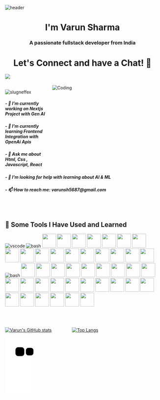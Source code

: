 
<!--
**varunsh23/varunsh23** is a ✨ _special_ ✨ repository because its `README.md` (this file) appears on your GitHub profile.

Here are some ideas to get you started:

- 🔭 I’m currently working on ...
- 🌱 I’m currently learning ...
- 👯 I’m looking to collaborate on ...
- 🤔 I’m looking for help with ...
- 💬 Ask me about ...
- 📫 How to reach me: ...
- 😄 Pronouns: ...
- ⚡ Fun fact: ...
-->
![header](https://capsule-render.vercel.app/api?type=waving&fontColor=FFFFFF&color=1099B2&height=130&section=header&text=Hello%20There!%20&fontSize=90)
<div align="center">
  
<h1> I'm Varun Sharma</h1>
<h3>
A passionate fullstack developer from India
</h3>
</div>
<h1 style="text-align:center;">Let's Connect and have a Chat! 💬</h1>

<a href="https://www.linkedin.com/in/varun-sharma-463659190">
  <img height="50" src="https://www.vectorlogo.zone/logos/linkedin/linkedin-tile.svg"/>
</a>
<br><br>
<img src="https://c.tenor.com/SxJQcg2-UGkAAAAC/tenor.gif" align="right" alt="Coding" width="350" height="250" />
<p align="left"> <img src="https://komarev.com/ghpvc/?username=slugneffex&label=Profile%20views&color=0e75b6&style=flat" alt="slugneffex" /> </p>

 <h5>
 - 🔭 I’m currently working on Nextjs Project with Gen AI
 </h5>
 <h5>
- 🌱 I’m currently learning Frontend Integration with OpenAi Apis
</h5>
 <h5>
- 💬 Ask me about Html, Css , Javascript, React
</h5>
<h5>
- 🤔 I’m looking for help with learning about AI & ML
</h5>
 <h5>
- 📫 How to reach me: varunsh5687@gmail.com
</h5>

<br><br>
<h2> 🚀 Some Tools I Have Used and Learned</h2>
<p align="left">
<img src="https://cdn.jsdelivr.net/gh/devicons/devicon/icons/vscode/vscode-original.svg" alt="vscode" width="45" height="45"/>
<img src="https://cdn.jsdelivr.net/gh/devicons/devicon/icons/bash/bash-original.svg" alt="bash" width="45" height="45"/>
   <img src="https://cdn.jsdelivr.net/gh/devicons/devicon@latest/icons/codepen/codepen-original.svg" width="45" height="45" />
   
 <img src="https://cdn.jsdelivr.net/gh/devicons/devicon@latest/icons/cplusplus/cplusplus-original.svg" width="45" height="45"/>
     <img src="https://cdn.jsdelivr.net/gh/devicons/devicon@latest/icons/css3/css3-original.svg" width="45" height="45"/>
   <img src="https://cdn.jsdelivr.net/gh/devicons/devicon@latest/icons/docker/docker-original.svg" width="45" height="45"/>
  <img src="https://cdn.jsdelivr.net/gh/devicons/devicon@latest/icons/eslint/eslint-original-wordmark.svg" width="45" height="45" />
    <img src="https://cdn.jsdelivr.net/gh/devicons/devicon@latest/icons/express/express-original.svg" width="45" height="45"/>
<img src="https://cdn.jsdelivr.net/gh/devicons/devicon@latest/icons/figma/figma-original.svg" width="45" height="45"/>
<img src="https://cdn.jsdelivr.net/gh/devicons/devicon@latest/icons/firebase/firebase-original.svg" width="45" height="45"/>
    <img src="https://cdn.jsdelivr.net/gh/devicons/devicon@latest/icons/firefox/firefox-original.svg" width="45" height="45"/>
<img src="https://cdn.jsdelivr.net/gh/devicons/devicon@latest/icons/linux/linux-original.svg" width="45" height="45"/>
<img src="https://cdn.jsdelivr.net/gh/devicons/devicon@latest/icons/git/git-original.svg" width="45" height="45"/>
            <img src="https://cdn.jsdelivr.net/gh/devicons/devicon@latest/icons/gitlab/gitlab-original.svg" width="45" height="45"/>
<img src="https://cdn.jsdelivr.net/gh/devicons/devicon@latest/icons/javascript/javascript-original.svg" width="45" height="45"/>
<img src="https://cdn.jsdelivr.net/gh/devicons/devicon@latest/icons/java/java-original.svg" width="45" height="45"/>
<img src="https://cdn.jsdelivr.net/gh/devicons/devicon@latest/icons/html5/html5-original.svg" width="45" height="45"/>
   <img src="https://cdn.jsdelivr.net/gh/devicons/devicon@latest/icons/graphql/graphql-plain.svg" width="45" height="45" />
  <img src="https://cdn.jsdelivr.net/gh/devicons/devicon@latest/icons/google/google-original.svg" width="45" height="45" />
<img src="https://cdn.jsdelivr.net/gh/devicons/devicon@latest/icons/bootstrap/bootstrap-original.svg"  alt="bash" width="45" height="45"/>
 <img src="https://cdn.jsdelivr.net/gh/devicons/devicon@latest/icons/chrome/chrome-original.svg"  width="45" height="45"/>
 <img src="https://cdn.jsdelivr.net/gh/devicons/devicon@latest/icons/axios/axios-plain-wordmark.svg" width="45" height="45"/>
<img src="https://cdn.jsdelivr.net/gh/devicons/devicon@latest/icons/babel/babel-original.svg" width="45" height="45" />
<img src="https://cdn.jsdelivr.net/gh/devicons/devicon@latest/icons/c/c-original.svg" width="45" height="45" />
<img src="https://cdn.jsdelivr.net/gh/devicons/devicon@latest/icons/antdesign/antdesign-original.svg" width="45" height="45"/>
<img src="https://cdn.jsdelivr.net/gh/devicons/devicon@latest/icons/angularjs/angularjs-original.svg" width="45" height="45"/>
<img src="https://cdn.jsdelivr.net/gh/devicons/devicon@latest/icons/apachekafka/apachekafka-original-wordmark.svg" width="45" height="45"/>
<img src="https://cdn.jsdelivr.net/gh/devicons/devicon@latest/icons/amazonwebservices/amazonwebservices-original-wordmark.svg" width="45" height="45" />
<img src="https://cdn.jsdelivr.net/gh/devicons/devicon@latest/icons/mongodb/mongodb-original.svg" width="45" height="45"/>
<img src="https://cdn.jsdelivr.net/gh/devicons/devicon@latest/icons/mongoose/mongoose-original.svg" width="45" height="45" />
 <img src="https://cdn.jsdelivr.net/gh/devicons/devicon@latest/icons/mysql/mysql-original-wordmark.svg" width="45" height="45" />
 <img src="https://cdn.jsdelivr.net/gh/devicons/devicon@latest/icons/nextjs/nextjs-original.svg" width="45" height="45"/>
 <img src="https://cdn.jsdelivr.net/gh/devicons/devicon@latest/icons/nodejs/nodejs-original-wordmark.svg" width="45" height="45"/>
  <img src="https://cdn.jsdelivr.net/gh/devicons/devicon@latest/icons/npm/npm-original-wordmark.svg" width="45" height="45"/>
 <img src="https://cdn.jsdelivr.net/gh/devicons/devicon@latest/icons/postman/postman-original.svg" width="45" height="45"/>
 <img src="https://cdn.jsdelivr.net/gh/devicons/devicon@latest/icons/python/python-original.svg" width="45" height="45"/>
 <img src="https://cdn.jsdelivr.net/gh/devicons/devicon@latest/icons/react/react-original.svg" width="45" height="45"/>
 <img src="https://cdn.jsdelivr.net/gh/devicons/devicon@latest/icons/redux/redux-original.svg" width="45" height="45"/>
 <img src="https://cdn.jsdelivr.net/gh/devicons/devicon@latest/icons/sass/sass-original.svg" width="45" height="45"/>
  <img src="https://cdn.jsdelivr.net/gh/devicons/devicon@latest/icons/sentry/sentry-original.svg" width="45" height="45"/>
  <img src="https://cdn.jsdelivr.net/gh/devicons/devicon@latest/icons/slack/slack-original.svg" width="45" height="45"/>
  <img src="https://cdn.jsdelivr.net/gh/devicons/devicon@latest/icons/stackoverflow/stackoverflow-original.svg" width="45" height="45"/>
  <img src="https://cdn.jsdelivr.net/gh/devicons/devicon@latest/icons/tailwindcss/tailwindcss-original.svg" width="45" height="45"/>
 <img src="https://cdn.jsdelivr.net/gh/devicons/devicon@latest/icons/typescript/typescript-original.svg" width="45" height="45"/>
 <img src="https://cdn.jsdelivr.net/gh/devicons/devicon@latest/icons/vitejs/vitejs-original.svg" width="45" height="45" />


                                                                                                                                             
                                                                                                                                             
  <br><br>                                                                                                                                         
[![Varun's GitHub stats](https://github-readme-stats.vercel.app/api?username=varunsh23&show_icons=true&theme=radical)](https://github.com/varunsh23/github-readme-stats)                                             &nbsp;&nbsp;&nbsp;&nbsp;&nbsp;&nbsp;&nbsp;&nbsp;&nbsp;&nbsp;&nbsp;&nbsp;&nbsp;&nbsp;&nbsp; [![Top Langs](https://github-readme-stats.vercel.app/api/top-langs/?username=varunsh23&layout=compact)](https://github.com/varunsh23/github-readme-stats) 

![Snake animation](https://github.com/varunsh23/varunsh23/blob/output/github-contribution-grid-snake.svg)     
          
</p>
